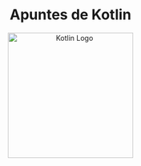 <div align="center">
<h1>Apuntes de Kotlin</h1>
</div>


<p align="center">
  <a href="https://kotlinlang.org/" target="blank"><img src="/logo_kotlin.png" width="250" alt="Kotlin Logo" /></a>
</p>